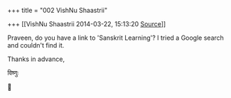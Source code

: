 +++
title = "002 VishNu Shaastrii"

+++
[[VishNu Shaastrii	2014-03-22, 15:13:20 [Source](https://groups.google.com/g/samskrita/c/I0PT2C3GvCA)]]



  
Praveen, do you have a link to 'Sanskrit Learning'? I tried a Google search and couldn't find it.

Thanks in advance,

विष्णुः



